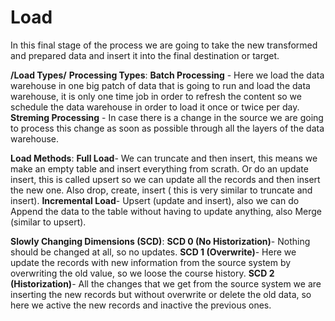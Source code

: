 # Load

In this final stage of the process we are going to take the new transformed and prepared data and insert it into the final destination or target.

**/Load Types/**
**Processing Types**:
**Batch Processing** - Here we load the data warehouse in one big patch of data that is going to run and load the data warehouse, it is only one time job in order to refresh the content so we schedule the data warehouse in order to load it once or twice per day.
**Streming Processing** - In case there is a change in the source we are going to process this change as soon as possible through all the layers of the data warehouse.

**Load Methods**:
**Full Load**- We can truncate and then insert, this means we make an empty table and insert everything from scrath. Or do an update insert, this is called upsert so we can update all the records and then insert the new one. Also drop, create, insert ( this is very similar to truncate and insert).
**Incremental Load**- Upsert (update and insert), also we can do Append the data to the table without having to update anything, also Merge (similar to upsert).

**Slowly Changing Dimensions (SCD)**:
**SCD 0 (No Historization)**- Nothing should be changed at all, so no updates.
**SCD 1 (Overwrite)**- Here we update the records with new information from the source system by overwriting the old value, so we loose the course history.
**SCD 2 (Historization)**- All the changes that we get from the source system we are inserting the new records but without overwrite or delete the old data, so here we active the new records and inactive the previous ones.

